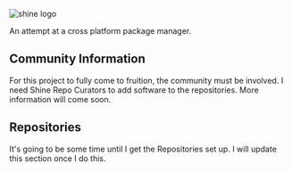 ![shine logo](https://github.com/flash76/shine/raw/master/shinelogofinal.png)

An attempt at a cross platform package manager.

## Community Information
For this project to fully come to fruition, the community must be involved.
I need Shine Repo Curators to add software to the repositories. More information will come soon.

## Repositories
It's going to be some time until I get the Repositories set up. I will update this section
once I do this.
